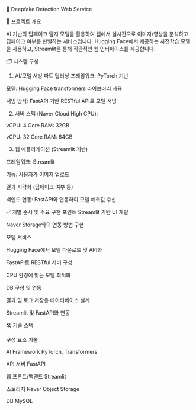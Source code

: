 🧠 Deepfake Detection Web Service

📌 프로젝트 개요

AI 기반의 딥페이크 탐지 모델을 활용하여 웹에서 실시간으로 이미지/영상을 분석하고 딥페이크 여부를 판별하는 서비스입니다. 
Hugging Face에서 제공하는 사전학습 모델을 사용하고, Streamlit을 통해 직관적인 웹 인터페이스를 제공합니다.

🗂️ 시스템 구성
1. AI/모델 서빙 파트
딥러닝 프레임워크: PyTorch 기반

모델: Hugging Face transformers 라이브러리 사용

서빙 방식: FastAPI 기반 RESTful API로 모델 서빙


2. 서버 스펙 (Naver Cloud High CPU):

vCPU: 4 Core RAM: 32GB

vCPU: 32 Core RAM: 64GB


3. 웹 애플리케이션 (Streamlit 기반)

프레임워크: Streamlit

기능:
사용자가 이미지 업로드

결과 시각화 (딥페이크 여부 등)


백엔드 연동: FastAPI와 연동하여 모델 예측값 수신



✅ 개발 순서 및 주요 구현 포인트
Streamlit 기반 UI 개발

Naver Storage와의 연동 방법 구현

모델 서비스

Hugging Face에서 모델 다운로드 및 API화

FastAPI로 RESTful 서버 구성

CPU 환경에 맞는 모델 최적화

DB 구성 및 연동

결과 및 로그 저장용 데이터베이스 설계

Streamlit 및 FastAPI와 연동


🛠 기술 스택

구성 요소	기술

AI Framework	PyTorch, Transformers

API 서버	FastAPI

웹 프론트/백엔드	Streamlit

스토리지	Naver Object Storage

DB	MySQL
